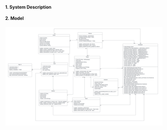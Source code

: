 #### **1. System Description**

#### **2. Model**
![UML Class Diagram](/Deliverables/img/Deliverable3UMLDiagram.png)
